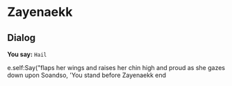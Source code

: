 # Zayenaekk





## Dialog

**You say:** `Hail`



e.self:Say("flaps her wings and raises her chin high and proud as she gazes down upon Soandso, 'You stand before Zayenaekk 
end
